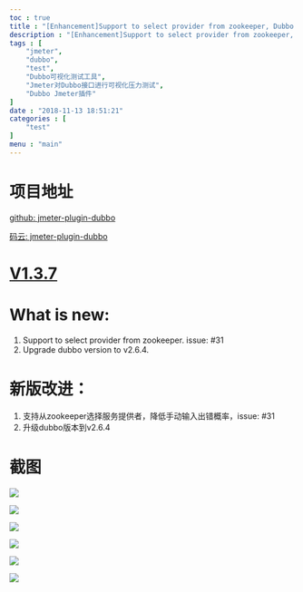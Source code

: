 ```yaml
---
toc : true
title : "[Enhancement]Support to select provider from zookeeper, Dubbo Plugin for Apache JMeter - V1.3.7"
description : "[Enhancement]Support to select provider from zookeeper, Dubbo Plugin for Apache JMeter - V1.3.7"
tags : [
	"jmeter",
	"dubbo",
	"test",
	"Dubbo可视化测试工具",
	"Jmeter对Dubbo接口进行可视化压力测试",
	"Dubbo Jmeter插件"
]
date : "2018-11-13 18:51:21"
categories : [
    "test"
]
menu : "main"
---
```


# 项目地址

[github: jmeter-plugin-dubbo](https://github.com/dubbo/jmeter-plugins-dubbo) 

[码云: jmeter-plugin-dubbo]( https://gitee.com/ningyu/jmeter-plugins-dubbo)

# [V1.3.7](https://github.com/dubbo/jmeter-plugins-dubbo/releases/tag/V1.3.7)

# What is new:

1. Support to select provider from zookeeper. issue: #31 
2. Upgrade dubbo version to v2.6.4.

# 新版改进：

1. 支持从zookeeper选择服务提供者，降低手动输入出错概率，issue: #31 
2. 升级dubbo版本到v2.6.4

# 截图

![](/img/jmeter-plugins-dubbo-1-3-7/1.png)

![](/img/jmeter-plugins-dubbo-1-3-7/2.png)

![](/img/jmeter-plugins-dubbo-1-3-7/3.png)

![](/img/jmeter-plugins-dubbo-1-3-7/4.png)

![](/img/jmeter-plugins-dubbo-1-3-7/5.png)

![](/img/jmeter-plugins-dubbo-1-3-7/6.png)